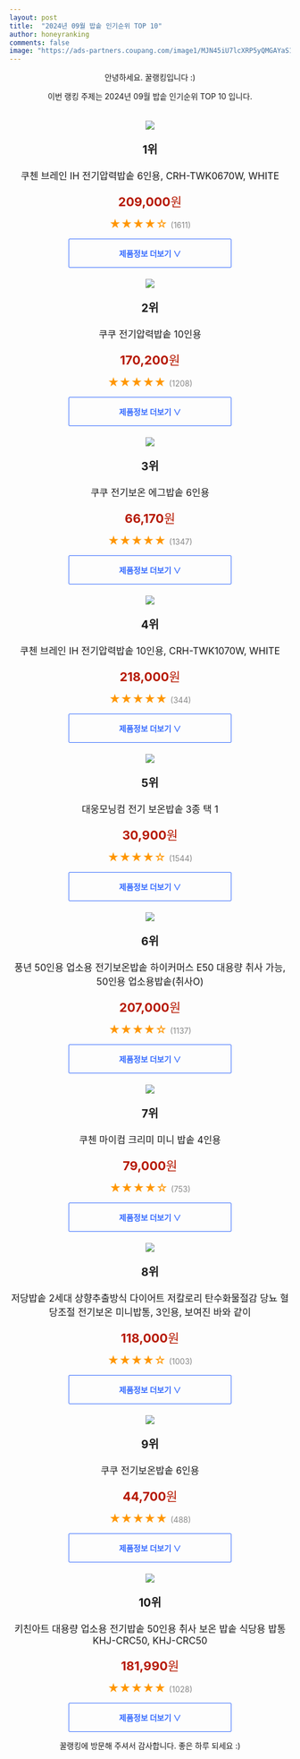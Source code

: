 ```yaml
---
layout: post
title:  "2024년 09월 밥솥 인기순위 TOP 10"
author: honeyranking
comments: false
image: "https://ads-partners.coupang.com/image1/MJN45iU7lcXRP5yQMGAYaS11mpjqAxOgqnFmbmLcLWdHNezTHEc1IMPsgFOrzmW-GLvUfQMq25GmeCXV_71tmyMM9wl1r4KnNqdxhv3m4iP63o0v8YxpCfluX8Fld1scnHzVobd8UjS4Nb6aMB59vBxPJTzeVGH8aUbYKD2xObWcaRa1Nne56OrTm_TAEcqDVhOTQwRF4OOeWz6BYZ7_ScNCk19wWdPuBVa4fC1UYve2OPGqvwQ_BXmkh-AaKFetYRSZ9OEnDzhEy4ed3kbJIh1EW-bMHGaQFufUirU6Xw=="
---
```

<p style="text-align: center;">안녕하세요. 꿀랭킹입니다 :)</p>
<p style="text-align: center;">이번 랭킹 주제는 2024년 09월 밥솥 인기순위 TOP 10 입니다.</p><center><img src="https://ads-partners.coupang.com/image1/MJN45iU7lcXRP5yQMGAYaS11mpjqAxOgqnFmbmLcLWdHNezTHEc1IMPsgFOrzmW-GLvUfQMq25GmeCXV_71tmyMM9wl1r4KnNqdxhv3m4iP63o0v8YxpCfluX8Fld1scnHzVobd8UjS4Nb6aMB59vBxPJTzeVGH8aUbYKD2xObWcaRa1Nne56OrTm_TAEcqDVhOTQwRF4OOeWz6BYZ7_ScNCk19wWdPuBVa4fC1UYve2OPGqvwQ_BXmkh-AaKFetYRSZ9OEnDzhEy4ed3kbJIh1EW-bMHGaQFufUirU6Xw==" style="margin-top:20px" /></center><p style="text-align: center; font-size: 20px"><b>1위</b></p><p style="text-align: center; font-size: 17px">쿠첸 브레인 IH 전기압력밥솥 6인용, CRH-TWK0670W, WHITE</p><p style="text-align: center;"><span style="color: #b61800; font-size: 22px;"><b>209,000</b>원</span></p><p style="text-align: center;"><span style="color: #ff9600; font-size: 20px;">★★★★☆ </span><span style="color: #878787;">(1611)</span></p><center><a href="https://link.coupang.com/re/AFFSDP?lptag=AF3899140&subid=honeyrank&pageKey=7488592483&itemId=20575541462&vendorItemId=86684761123&traceid=V0-153-4cb37576111c4c75&clickBeacon=c2132a10-720a-11ef-b43f-8909efb8177c%7E3&requestid=20240914050000278110470098&token=31850C%7CMIXED"><div style="font-size: 14px; display: inline-block; padding: 15px 90px; color: #346aff; border-radius: 2px; border: 1px solid #346aff; cursor: pointer;"><b>제품정보 더보기 &or;</b></div></a></center><center><img src="https://ads-partners.coupang.com/image1/ROljeWgBdBFeqa_PRMVRRR81PxSohbfIazNQ9fCThJIcR_fux3kBKrEK3V66K4gPhMAGOZzWoSCRjwE767LecXHBfZly5lctiHPqUJQmOq5NLX_QLGAeMimRZXr8ZX0B1CpKr4GSrJCvoYtaWqHC_dBkx7J4n3vMOxWiQazxcjXSEQmJ8mR8U8hzYyLSERKAzt0TUp4zfZDilYUIv792WnnSiiH8c7exui_MbSf00j20mjDHN0eMx-IkKPEx4U0M7Pr9_gFIK7UCIu1bMdqyKF39ut4SrpnjtGI=" style="margin-top:20px" /></center><p style="text-align: center; font-size: 20px"><b>2위</b></p><p style="text-align: center; font-size: 17px">쿠쿠 전기압력밥솥 10인용</p><p style="text-align: center;"><span style="color: #b61800; font-size: 22px;"><b>170,200</b>원</span></p><p style="text-align: center;"><span style="color: #ff9600; font-size: 20px;">★★★★★ </span><span style="color: #878787;">(1208)</span></p><center><a href="https://link.coupang.com/re/AFFSDP?lptag=AF3899140&subid=honeyrank&pageKey=8087898017&itemId=6891539307&vendorItemId=74184066753&traceid=V0-153-2d32a27fe2e8c79d&requestid=20240914050000278110470098&token=31850C%7CMIXED"><div style="font-size: 14px; display: inline-block; padding: 15px 90px; color: #346aff; border-radius: 2px; border: 1px solid #346aff; cursor: pointer;"><b>제품정보 더보기 &or;</b></div></a></center><center><img src="https://ads-partners.coupang.com/image1/0QUfeaCjZrK_-clo0TkBDM4vPiOGMaZZfz4dFHktrJe8bNSG61OeSovDHIIZp3pqz2kK75-u9EdpVRkgDwQrg8nchyOBxphZLm3_gnjJmT_C48_Ux0pLWcB-ztDwEXNYK0R2KDg5YQWn1JvVxprcyXO_Z4LBLpnU_pGS_xkcvmCbB8tDtkOQ7JNHqnAuqHcFl-OFAcJ_TrYoN3nOzJBVUkae71fi_gEr1TcKvAQeZQ1C2PBJeVOYSkkjR8UZNIWCjOHkjdIS6pBh1Rquh-qZ6CJrI3goWffkRZLP" style="margin-top:20px" /></center><p style="text-align: center; font-size: 20px"><b>3위</b></p><p style="text-align: center; font-size: 17px">쿠쿠 전기보온 에그밥솥 6인용</p><p style="text-align: center;"><span style="color: #b61800; font-size: 22px;"><b>66,170</b>원</span></p><p style="text-align: center;"><span style="color: #ff9600; font-size: 20px;">★★★★★ </span><span style="color: #878787;">(1347)</span></p><center><a href="https://link.coupang.com/re/AFFSDP?lptag=AF3899140&subid=honeyrank&pageKey=1868813621&itemId=3176343489&vendorItemId=71163814309&traceid=V0-153-ff2745999eb05cd5&requestid=20240914050000278110470098&token=31850C%7CMIXED"><div style="font-size: 14px; display: inline-block; padding: 15px 90px; color: #346aff; border-radius: 2px; border: 1px solid #346aff; cursor: pointer;"><b>제품정보 더보기 &or;</b></div></a></center><center><img src="https://ads-partners.coupang.com/image1/UKOfXFqQ018joqnBUF3tfjyw-lPeGN-_gKw4uvqMxP1AykHDAUyMDeITH7nR7OPAF8OJAnJoVqp8fftIw3pnke-OHVW92z35yTYf0o8gYBOvF4zPApRVMEgRgnwYRSqGKJgKVc6ppbEwRy_CRGXps2ppFsAw4F5jDc0496WtSvluv5Nq2Eou09ld43Rq49oOXUahchd9BA5EpixjCn__KOvUyxvpIiiEMUZDShrtV_dZLxvy1MLm9WEaOMO4XCAXicEvCHsjhXwkDmS8zvc0x8JioRIZF9VbBsCDF07V" style="margin-top:20px" /></center><p style="text-align: center; font-size: 20px"><b>4위</b></p><p style="text-align: center; font-size: 17px">쿠첸 브레인 IH 전기압력밥솥 10인용, CRH-TWK1070W, WHITE</p><p style="text-align: center;"><span style="color: #b61800; font-size: 22px;"><b>218,000</b>원</span></p><p style="text-align: center;"><span style="color: #ff9600; font-size: 20px;">★★★★★ </span><span style="color: #878787;">(344)</span></p><center><a href="https://link.coupang.com/re/AFFSDP?lptag=AF3899140&subid=honeyrank&pageKey=7488592483&itemId=20575541480&vendorItemId=86684761117&traceid=V0-153-4cb37576111c4c75&clickBeacon=c2132a10-720a-11ef-a9d5-0fa14f33a76c%7E3&requestid=20240914050000278110470098&token=31850C%7CMIXED"><div style="font-size: 14px; display: inline-block; padding: 15px 90px; color: #346aff; border-radius: 2px; border: 1px solid #346aff; cursor: pointer;"><b>제품정보 더보기 &or;</b></div></a></center><center><img src="https://ads-partners.coupang.com/image1/tGs7zWR02EHnLokmtNcOnXuPYqYykTFMFU2JD-PVKtIKkr99HXVmqIUTGyfW0DWJUlst5h_SssvcuYTixpcDbw2yiUzPr9YAAzNM0T46NHTki7x6mJk2-erCAEO-q9FDRp_PH_qyihMaxRN6o916ApKXtofqugnyoP2VqyrSkGD0JJt76cdB_eh65v3waw5PaWgh8T4rEN-iilsT_gGOSgWLr50AgGhf9z91U87YZCbxORYpO0IZVitXc1_aso5-tTi3_TaY9rL41eaRVYs0pVTcMGhAgVgSwd9v6tqjmxhEiSMPefyXQmM=" style="margin-top:20px" /></center><p style="text-align: center; font-size: 20px"><b>5위</b></p><p style="text-align: center; font-size: 17px">대웅모닝컴 전기 보온밥솥 3종 택 1</p><p style="text-align: center;"><span style="color: #b61800; font-size: 22px;"><b>30,900</b>원</span></p><p style="text-align: center;"><span style="color: #ff9600; font-size: 20px;">★★★★☆ </span><span style="color: #878787;">(1544)</span></p><center><a href="https://link.coupang.com/re/AFFSDP?lptag=AF3899140&subid=honeyrank&pageKey=7821910893&itemId=21248006958&vendorItemId=88308564891&traceid=V0-153-a6ffff1d98e3f938&requestid=20240914050000278110470098&token=31850C%7CMIXED"><div style="font-size: 14px; display: inline-block; padding: 15px 90px; color: #346aff; border-radius: 2px; border: 1px solid #346aff; cursor: pointer;"><b>제품정보 더보기 &or;</b></div></a></center><center><img src="https://ads-partners.coupang.com/image1/bQ2HA1NKEZPhAsSbbXObCuwQH7is-uPZOnV8AxRzCADFqx7Amj0aTlr7fCHwo25eK4C3CLXRUE3LG-rN388FclWTtUkexWjVFb1QIo6CDug3I2ohY4PRzcl83fhzC1bkV6xqBVYt8Dye7Uk0_s0obu4okJ-QdP4q27dM8wy3bg_VcbXWvwwOZGE2LqOIzk6Y0YkHnq0pBLgFzz22lAdgcJ4cdMa9xXFL6Q0Rtrym2nJXBcskxxZX2wtlzTq-XglcibqKCN_Y4R4YYeENHguDZ_pAAQnY3sN-R9gFp0uxFJUo-ckcNy30R0U_5snGMg==" style="margin-top:20px" /></center><p style="text-align: center; font-size: 20px"><b>6위</b></p><p style="text-align: center; font-size: 17px">풍년 50인용 업소용 전기보온밥솥 하이커머스 E50 대용량 취사 가능, 50인용 업소용밥솥(취사O)</p><p style="text-align: center;"><span style="color: #b61800; font-size: 22px;"><b>207,000</b>원</span></p><p style="text-align: center;"><span style="color: #ff9600; font-size: 20px;">★★★★☆ </span><span style="color: #878787;">(1137)</span></p><center><a href="https://link.coupang.com/re/AFFSDP?lptag=AF3899140&subid=honeyrank&pageKey=7921656309&itemId=21763992656&vendorItemId=88812923099&traceid=V0-153-699d5651889cdb65&clickBeacon=c2135120-720a-11ef-adaa-fb4cc0389913%7E3&requestid=20240914050000278110470098&token=31850C%7CMIXED"><div style="font-size: 14px; display: inline-block; padding: 15px 90px; color: #346aff; border-radius: 2px; border: 1px solid #346aff; cursor: pointer;"><b>제품정보 더보기 &or;</b></div></a></center><center><img src="https://ads-partners.coupang.com/image1/MKonBsx0DdTCyOsLMB6w1OyFcOKtsuoBgvV4crAWfmCn7Bj1Fe7cKPRYhbc9JVEA8V0mlr759Q48nteXgHhtX9mct-ZqpC5mSSo1JsIaf8QLUB8Ie2a4iXN6SkyncsOETrYrGPItCcDnhmOAz6oB6ulxHGgPeuIFwIDngju_tzBmSG4Fy7MzhqirZgGS03ZZJABgJPbJvzgmV6ndE7d3te0THBipRRm8kL0Wzp_7fCgs22kuD01QpGUeZ_H1YEhTNsJs4mmwDs236ARiv2K6Fl4LUautqp0YY_NS" style="margin-top:20px" /></center><p style="text-align: center; font-size: 20px"><b>7위</b></p><p style="text-align: center; font-size: 17px">쿠첸 마이컴 크리미 미니 밥솥 4인용</p><p style="text-align: center;"><span style="color: #b61800; font-size: 22px;"><b>79,000</b>원</span></p><p style="text-align: center;"><span style="color: #ff9600; font-size: 20px;">★★★★☆ </span><span style="color: #878787;">(753)</span></p><center><a href="https://link.coupang.com/re/AFFSDP?lptag=AF3899140&subid=honeyrank&pageKey=7683618263&itemId=2748790584&vendorItemId=70738759449&traceid=V0-153-5ac245209aa47d8d&requestid=20240914050000278110470098&token=31850C%7CMIXED"><div style="font-size: 14px; display: inline-block; padding: 15px 90px; color: #346aff; border-radius: 2px; border: 1px solid #346aff; cursor: pointer;"><b>제품정보 더보기 &or;</b></div></a></center><center><img src="https://ads-partners.coupang.com/image1/dpSZAd6wHLb_Vt5Vdtv0o1gOiwTV0ELykmugNtuIsNvc4q4ng-YjO_FQWM5kYvt5hQWDk1ux2pj66tITVz_VbYc3hHAZbyrjsM0-CL1nEkP7FSiY72r22-maFdP35x9a1dTYRmLTIdWG11-3FRkD7A3BaEhfKJ53NciplF-ihOvP6sh1A-nGXFrQT_ZBHzaoUUhQYnffGJlkfULSdwY-XW9eU0IX_OTE6ls9eEB8Bt-Wt27wNECvBl1CIBhdkLUmp_ZF5eXNxWzDBbXaVBZCM1hkXyZlkt_iIKNt4s7sTU2UtPu-HmH0JVq4AEExkw==" style="margin-top:20px" /></center><p style="text-align: center; font-size: 20px"><b>8위</b></p><p style="text-align: center; font-size: 17px">저당밥솥 2세대 상향추출방식 다이어트 저칼로리 탄수화물절감 당뇨 혈당조절 전기보온 미니밥통, 3인용, 보여진 바와 같이</p><p style="text-align: center;"><span style="color: #b61800; font-size: 22px;"><b>118,000</b>원</span></p><p style="text-align: center;"><span style="color: #ff9600; font-size: 20px;">★★★★☆ </span><span style="color: #878787;">(1003)</span></p><center><a href="https://link.coupang.com/re/AFFSDP?lptag=AF3899140&subid=honeyrank&pageKey=8170115558&itemId=23330649799&vendorItemId=90362319334&traceid=V0-153-8ff46cb09d6e23b8&clickBeacon=c2135120-720a-11ef-8391-28037d7b764c%7E3&requestid=20240914050000278110470098&token=31850C%7CMIXED"><div style="font-size: 14px; display: inline-block; padding: 15px 90px; color: #346aff; border-radius: 2px; border: 1px solid #346aff; cursor: pointer;"><b>제품정보 더보기 &or;</b></div></a></center><center><img src="https://ads-partners.coupang.com/image1/el7sGgPBsSQ7Vcxxel528npe3haRc1HYwfbhjjWkaBQ6EJAQTkWEGKlm6FvnbPyiFHm5EPWMYID1iV0SS1Lmo6Y4Cm2qkwgatGPFG1DpIooutJhRNwR2ru5HoQ9GngKOiS7zxWOyYAJCLmJ4jYJqJMmI3-1y7JDCCsFYm1Fy47jVYQETs5U2FE1mUt3apoUPnKIHQ7juwMQhhsxBKfIN8Rz3OeQZ4rnV-f6liM9-9wKWRtlXA9aHXeArhMyrUWWGjjHRYumhYTguE-kT1s79cb2aWuo14khCUA==" style="margin-top:20px" /></center><p style="text-align: center; font-size: 20px"><b>9위</b></p><p style="text-align: center; font-size: 17px">쿠쿠 전기보온밥솥 6인용</p><p style="text-align: center;"><span style="color: #b61800; font-size: 22px;"><b>44,700</b>원</span></p><p style="text-align: center;"><span style="color: #ff9600; font-size: 20px;">★★★★★ </span><span style="color: #878787;">(488)</span></p><center><a href="https://link.coupang.com/re/AFFSDP?lptag=AF3899140&subid=honeyrank&pageKey=108686644&itemId=328990532&vendorItemId=3000124839&traceid=V0-153-0b6fea2c734a704e&requestid=20240914050000278110470098&token=31850C%7CMIXED"><div style="font-size: 14px; display: inline-block; padding: 15px 90px; color: #346aff; border-radius: 2px; border: 1px solid #346aff; cursor: pointer;"><b>제품정보 더보기 &or;</b></div></a></center><center><img src="https://ads-partners.coupang.com/image1/LG9ssyjGzyLeC8JWLJ2NCp620CMJkC_Ji6sMYTUfs6DZZLQ5YQh7uqtfY49p2CQKitY8jxSiVeA_QE8onvYHQ5RPcOmXC1hSCCOe5G31iL9EXizPYl6kG5WajmN5QISndTtbevffOCpL9W81bdkZj4ehRyg99KNZBRSK_jGgIyOW3n6ilzo-1-hgayznAI5DUwGJUW5yqqxg7HCd4j2MpeQXlXmyGggTnj5YweHrRZyzgCTGDtgcsN3RA9YZkMw0tiwoHbVFOB9St1FIX8zC298rZLA8txoFg26U1mi-cQ==" style="margin-top:20px" /></center><p style="text-align: center; font-size: 20px"><b>10위</b></p><p style="text-align: center; font-size: 17px">키친아트 대용량 업소용 전기밥솥 50인용 취사 보온 밥솥 식당용 밥통 KHJ-CRC50, KHJ-CRC50</p><p style="text-align: center;"><span style="color: #b61800; font-size: 22px;"><b>181,990</b>원</span></p><p style="text-align: center;"><span style="color: #ff9600; font-size: 20px;">★★★★★ </span><span style="color: #878787;">(1028)</span></p><center><a href="https://link.coupang.com/re/AFFSDP?lptag=AF3899140&subid=honeyrank&pageKey=6362118963&itemId=13435440677&vendorItemId=91024484542&traceid=V0-153-87300b61b1ca6fb6&clickBeacon=c2135120-720a-11ef-8354-359fbc0f2e02%7E3&requestid=20240914050000278110470098&token=31850C%7CMIXED"><div style="font-size: 14px; display: inline-block; padding: 15px 90px; color: #346aff; border-radius: 2px; border: 1px solid #346aff; cursor: pointer;"><b>제품정보 더보기 &or;</b></div></a></center><p style="text-align: center;">꿀랭킹에 방문해 주셔서 감사합니다. 좋은 하루 되세요 :)</p>